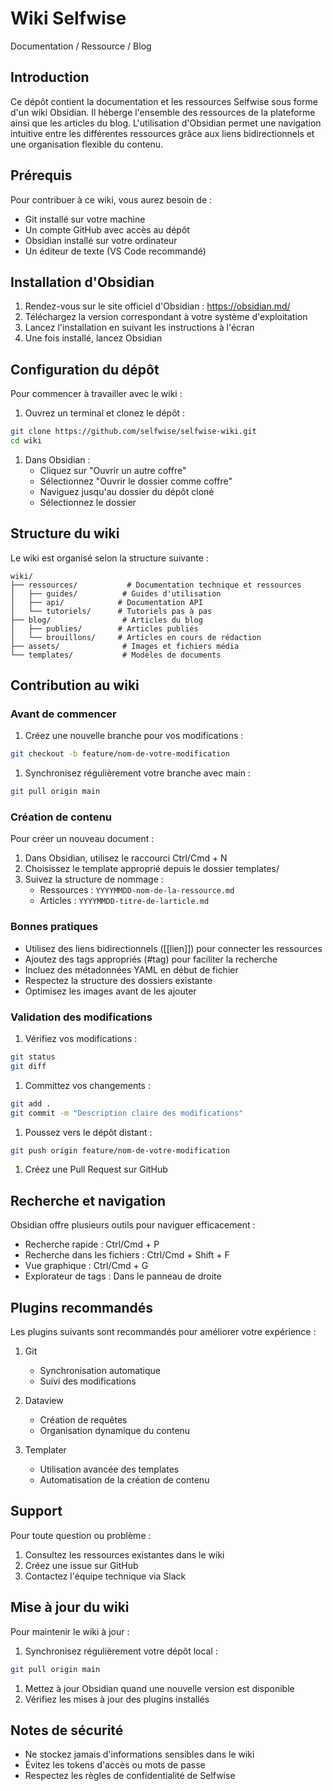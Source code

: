 # Wiki Selfwise 
Documentation / Ressource / Blog

## Introduction

Ce dépôt contient la documentation et les ressources Selfwise sous forme d'un wiki Obsidian. Il héberge l'ensemble des ressources de la plateforme ainsi que les articles du blog. L'utilisation d'Obsidian permet une navigation intuitive entre les différentes ressources grâce aux liens bidirectionnels et une organisation flexible du contenu.

## Prérequis

Pour contribuer à ce wiki, vous aurez besoin de :
- Git installé sur votre machine
- Un compte GitHub avec accès au dépôt
- Obsidian installé sur votre ordinateur
- Un éditeur de texte (VS Code recommandé)

## Installation d'Obsidian

1. Rendez-vous sur le site officiel d'Obsidian : https://obsidian.md/
2. Téléchargez la version correspondant à votre système d'exploitation
3. Lancez l'installation en suivant les instructions à l'écran
4. Une fois installé, lancez Obsidian

## Configuration du dépôt

Pour commencer à travailler avec le wiki :

1. Ouvrez un terminal et clonez le dépôt :
```bash
git clone https://github.com/selfwise/selfwise-wiki.git
cd wiki
```

1. Dans Obsidian :
   - Cliquez sur "Ouvrir un autre coffre"
   - Sélectionnez "Ouvrir le dossier comme coffre"
   - Naviguez jusqu'au dossier du dépôt cloné
   - Sélectionnez le dossier

## Structure du wiki

Le wiki est organisé selon la structure suivante :

```
wiki/
├── ressources/           # Documentation technique et ressources
│   ├── guides/          # Guides d'utilisation
│   ├── api/            # Documentation API
│   └── tutoriels/      # Tutoriels pas à pas
├── blog/                # Articles du blog
│   ├── publies/        # Articles publiés
│   └── brouillons/     # Articles en cours de rédaction
├── assets/              # Images et fichiers média
└── templates/           # Modèles de documents
```

## Contribution au wiki

### Avant de commencer

1. Créez une nouvelle branche pour vos modifications :
```bash
git checkout -b feature/nom-de-votre-modification
```

1. Synchronisez régulièrement votre branche avec main :
```bash
git pull origin main
```

### Création de contenu

Pour créer un nouveau document :

1. Dans Obsidian, utilisez le raccourci Ctrl/Cmd + N
2. Choisissez le template approprié depuis le dossier templates/
3. Suivez la structure de nommage :
   - Ressources : `YYYYMMDD-nom-de-la-ressource.md`
   - Articles : `YYYYMMDD-titre-de-larticle.md`

### Bonnes pratiques

- Utilisez des liens bidirectionnels ([[lien]]) pour connecter les ressources
- Ajoutez des tags appropriés (#tag) pour faciliter la recherche
- Incluez des métadonnées YAML en début de fichier
- Respectez la structure des dossiers existante
- Optimisez les images avant de les ajouter

### Validation des modifications

1. Vérifiez vos modifications :
```bash
git status
git diff
```

1. Committez vos changements :
```bash
git add .
git commit -m "Description claire des modifications"
```

1. Poussez vers le dépôt distant :
```bash
git push origin feature/nom-de-votre-modification
```

1. Créez une Pull Request sur GitHub

## Recherche et navigation

Obsidian offre plusieurs outils pour naviguer efficacement :

- Recherche rapide : Ctrl/Cmd + P
- Recherche dans les fichiers : Ctrl/Cmd + Shift + F
- Vue graphique : Ctrl/Cmd + G
- Explorateur de tags : Dans le panneau de droite

## Plugins recommandés

Les plugins suivants sont recommandés pour améliorer votre expérience :

1. Git
   - Synchronisation automatique
   - Suivi des modifications

2. Dataview
   - Création de requêtes
   - Organisation dynamique du contenu

3. Templater
   - Utilisation avancée des templates
   - Automatisation de la création de contenu

## Support

Pour toute question ou problème :

1. Consultez les ressources existantes dans le wiki
2. Créez une issue sur GitHub
3. Contactez l'équipe technique via Slack

## Mise à jour du wiki

Pour maintenir le wiki à jour :

1. Synchronisez régulièrement votre dépôt local :
```bash
git pull origin main
```

1. Mettez à jour Obsidian quand une nouvelle version est disponible
2. Vérifiez les mises à jour des plugins installés

## Notes de sécurité

- Ne stockez jamais d'informations sensibles dans le wiki
- Évitez les tokens d'accès ou mots de passe
- Respectez les règles de confidentialité de Selfwise